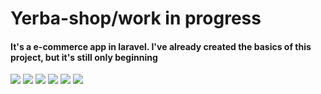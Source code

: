 <h1>Yerba-shop/work in progress</h1>
<h4>It's a e-commerce app in laravel.
I've already created the basics of this project, but it's still only beginning
</h4> 
<img src="i1.png">
<img src="i2.png">
<img src="i3.png">
<img src="i4.png">
<img src="i5.png">
<img src="i6.png">

 
  
